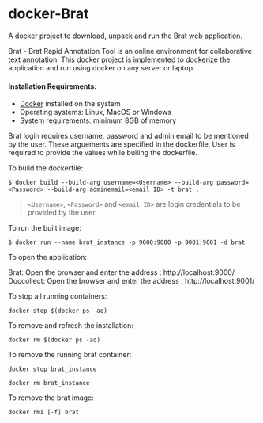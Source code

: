 # docker-Brat

A docker project to download, unpack and run the Brat web application. 

Brat - Brat Rapid Annotation Tool is an online environment for collaborative text annotation. This docker project is implemented to dockerize the application and run using docker on any server or laptop.

#### Installation Requirements:
	
- [Docker](https://docs.docker.com/install/) installed on the system 
- Operating systems: Linux, MacOS or Windows
- System requirements: minimum 8GB of memory

Brat login requires username, password and admin email to be mentioned by the user. These arguements are specified in the dockerfile. User is required to provide the values while builing the dockerfile.

To build the dockerfile: 

	$ docker build --build-arg username=<Username> --build-arg password=<Password> --build-arg adminemail=<email ID> -t brat .

> `<Username>`, `<Password>` and `<email ID>` are login credentials to be provided by the user

To run the built image: 

	$ docker run --name brat_instance -p 9000:9000 -p 9001:9001 -d brat

To open the application:

Brat: Open the browser and enter the address : http://localhost:9000/
Doccollect: Open the browser and enter the address : http://localhost:9001/

To stop all running containers: 
```
docker stop $(docker ps -aq)
```

To remove and refresh the installation: 
```
docker rm $(docker ps -aq)
```

To remove the running brat container:
```
docker stop brat_instance

docker rm brat_instance
```

To remove the brat image:
```
docker rmi [-f] brat
```